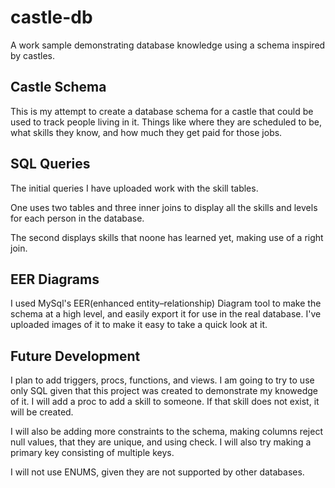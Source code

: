 # castle-db
A work sample demonstrating database knowledge using a schema inspired by castles.

## Castle Schema
This is my attempt to create a database schema for a castle that could be used to track people living in it. Things like where they are scheduled to be, what skills they know, and how much they get paid for those jobs.

## SQL Queries
The initial queries I have uploaded work with the skill tables. 

One uses two tables and three inner joins to display all the skills and levels for each person in the database.

The second displays skills that noone has learned yet, making use of a right join.

## EER Diagrams
I used MySql's EER(enhanced entity–relationship) Diagram tool to make the schema at a high level, and easily export it for use in the real database. I've uploaded images of it to make it easy to take a quick look at it.

## Future Development
I plan to add triggers, procs, functions, and views. I am going to try to use only SQL given that this project was created to demonstrate my knowedge of it.
I will add a proc to add a skill to someone. If that skill does not exist, it will be created.

I will also be adding more constraints to the schema, making columns reject null values, that they are unique, and using check. I will also try making a primary key consisting of multiple keys.

I will not use ENUMS, given they are not supported by other databases.
